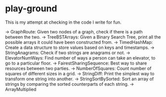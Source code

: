 # play-ground

This is my attempt at checking in the code I write for fun.

-> GraphRoute: Given two nodes of a graph, check if there is a path between the two.
-> TreeBSTArrays: Given a Binary Search Tree, print all the possible arrays it could have been constructed from. 
-> TimedHashMap: Create a data structure to store values based on keys and timestamps. 
-> StringAnagrams: Check if two strings are anagrams or not.
-> ElevatorNumWays: Find number of ways a person can take an elevator, to go to a particular floor.
-> FairestSharingSequence: Best way to share resources between two parties.
-> NumberOfSquares: Count number of squares of different sizes in a grid.
-> StringDiff: Print the simplest way to transform one string into another.
-> StringSortBySorted: Sort an array of strings by comparing the sorted counterparts of each string.
-> ArrayMultiplied 
